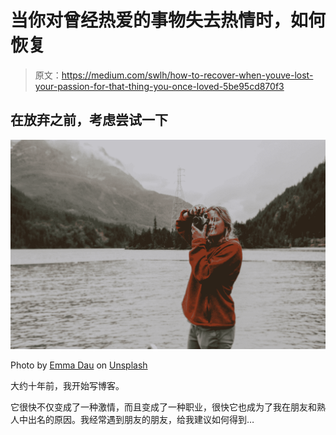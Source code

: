 # 当你对曾经热爱的事物失去热情时，如何恢复

> 原文：<https://medium.com/swlh/how-to-recover-when-youve-lost-your-passion-for-that-thing-you-once-loved-5be95cd870f3>

## 在放弃之前，考虑尝试一下

![](img/362843c2a6a66b98594eb3497d74f199.png)

Photo by [Emma Dau](https://unsplash.com/@daugirl?utm_source=medium&utm_medium=referral) on [Unsplash](https://unsplash.com?utm_source=medium&utm_medium=referral)

大约十年前，我开始写博客。

它很快不仅变成了一种激情，而且变成了一种职业，很快它也成为了我在朋友和熟人中出名的原因。我经常遇到朋友的朋友，给我建议如何得到…